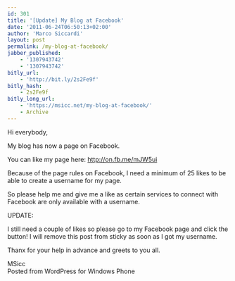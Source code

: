 ```yaml
---
id: 301
title: '[Update] My Blog at Facebook'
date: '2011-06-24T06:50:13+02:00'
author: 'Marco Siccardi'
layout: post
permalink: /my-blog-at-facebook/
jabber_published:
    - '1307943742'
    - '1307943742'
bitly_url:
    - 'http://bit.ly/2s2Fe9f'
bitly_hash:
    - 2s2Fe9f
bitly_long_url:
    - 'https://msicc.net/my-blog-at-facebook/'
    - Archive
---
```


Hi everybody,

My blog has now a page on Facebook.

You can like my page here: http://on.fb.me/mJW5ui

Because of the page rules on Facebook, I need a minimum of 25 likes to be able to create a username for my page.

So please help me and give me a like as certain services to connect with Facebook are only available with a username.

UPDATE:

I still need a couple of likes so please go to my Facebook page and click the button! I will remove this post from sticky as soon as I got my username.

Thanx for your help in advance and greets to you all.

MSicc  
Posted from WordPress for Windows Phone
